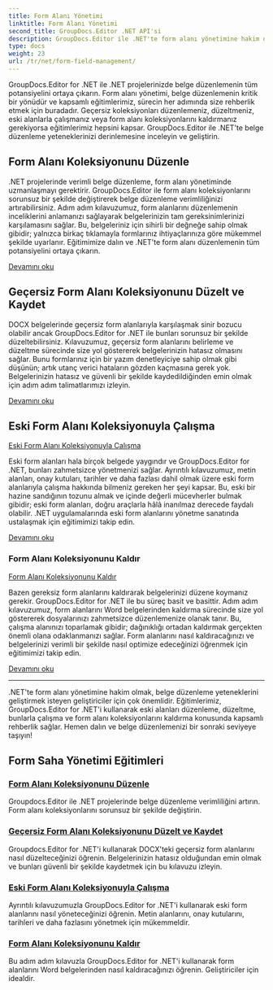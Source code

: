 ```yaml
---
title: Form Alanı Yönetimi
linktitle: Form Alanı Yönetimi
second_title: GroupDocs.Editor .NET API'si
description: GroupDocs.Editor ile .NET'te form alanı yönetimine hakim olun. Form alanı koleksiyonlarını sorunsuz bir şekilde düzenlemeyi, düzeltmeyi, eski sürümlerle çalışmayı ve kaldırmayı öğrenin.
type: docs
weight: 23
url: /tr/net/form-field-management/
---
```

GroupDocs.Editor for .NET ile .NET projelerinizde belge düzenlemenin tüm potansiyelini ortaya çıkarın. Form alanı yönetimi, belge düzenlemenin kritik bir yönüdür ve kapsamlı eğitimlerimiz, sürecin her adımında size rehberlik etmek için buradadır. Geçersiz koleksiyonları düzenlemeniz, düzeltmeniz, eski alanlarla çalışmanız veya form alanı koleksiyonlarını kaldırmanız gerekiyorsa eğitimlerimiz hepsini kapsar. GroupDocs.Editor ile .NET'te belge düzenleme yeteneklerinizi derinlemesine inceleyin ve geliştirin.

## Form Alanı Koleksiyonunu Düzenle

.NET projelerinde verimli belge düzenleme, form alanı yönetiminde uzmanlaşmayı gerektirir. GroupDocs.Editor ile form alanı koleksiyonlarını sorunsuz bir şekilde değiştirerek belge düzenleme verimliliğinizi artırabilirsiniz. Adım adım kılavuzumuz, form alanlarını düzenlemenin inceliklerini anlamanızı sağlayarak belgelerinizin tam gereksinimlerinizi karşılamasını sağlar. Bu, belgeleriniz için sihirli bir değneğe sahip olmak gibidir; yalnızca birkaç tıklamayla formlarınız ihtiyaçlarınıza göre mükemmel şekilde uyarlanır. Eğitimimize dalın ve .NET'te form alanı düzenlemenin tüm potansiyelini ortaya çıkarın.

[Devamını oku](./edit-form-field-collection/)

## Geçersiz Form Alanı Koleksiyonunu Düzelt ve Kaydet

DOCX belgelerinde geçersiz form alanlarıyla karşılaşmak sinir bozucu olabilir ancak GroupDocs.Editor for .NET ile bunları sorunsuz bir şekilde düzeltebilirsiniz. Kılavuzumuz, geçersiz form alanlarını belirleme ve düzeltme sürecinde size yol göstererek belgelerinizin hatasız olmasını sağlar. Bunu formlarınız için bir yazım denetleyiciye sahip olmak gibi düşünün; artık utanç verici hataların gözden kaçmasına gerek yok. Belgelerinizin hatasız ve güvenli bir şekilde kaydedildiğinden emin olmak için adım adım talimatlarımızı izleyin.

[Devamını oku](./fix-invalid-form-field-collection-save/)

## Eski Form Alanı Koleksiyonuyla Çalışma
[Eski Form Alanı Koleksiyonuyla Çalışma](./work-legacy-form-field-collection/)

Eski form alanları hala birçok belgede yaygındır ve GroupDocs.Editor for .NET, bunları zahmetsizce yönetmenizi sağlar. Ayrıntılı kılavuzumuz, metin alanları, onay kutuları, tarihler ve daha fazlası dahil olmak üzere eski form alanlarıyla çalışma hakkında bilmeniz gereken her şeyi kapsar. Bu, eski bir hazine sandığının tozunu almak ve içinde değerli mücevherler bulmak gibidir; eski form alanları, doğru araçlarla hâlâ inanılmaz derecede faydalı olabilir. .NET uygulamalarında eski form alanlarını yönetme sanatında ustalaşmak için eğitimimizi takip edin.

[Devamını oku](./work-legacy-form-field-collection/)

### Form Alanı Koleksiyonunu Kaldır
[Form Alanı Koleksiyonunu Kaldır](./remove-form-field-collection/)

Bazen gereksiz form alanlarını kaldırarak belgelerinizi düzene koymanız gerekir. GroupDocs.Editor for .NET ile bu süreç basit ve basittir. Adım adım kılavuzumuz, form alanlarını Word belgelerinden kaldırma sürecinde size yol göstererek dosyalarınızı zahmetsizce düzenlemenize olanak tanır. Bu, çalışma alanınızı toparlamak gibidir; dağınıklığı ortadan kaldırmak gerçekten önemli olana odaklanmanızı sağlar. Form alanlarını nasıl kaldıracağınızı ve belgelerinizi verimli bir şekilde nasıl optimize edeceğinizi öğrenmek için eğitimimizi takip edin.

[Devamını oku](./remove-form-field-collection/)

---

.NET'te form alanı yönetimine hakim olmak, belge düzenleme yeteneklerini geliştirmek isteyen geliştiriciler için çok önemlidir. Eğitimlerimiz, GroupDocs.Editor for .NET'i kullanarak eski alanları düzenleme, düzeltme, bunlarla çalışma ve form alanı koleksiyonlarını kaldırma konusunda kapsamlı rehberlik sağlar. Hemen dalın ve belge düzenlemenizi bir sonraki seviyeye taşıyın!
## Form Saha Yönetimi Eğitimleri
### [Form Alanı Koleksiyonunu Düzenle](./edit-form-field-collection/)
Groupdocs.Editor ile .NET projelerinde belge düzenleme verimliliğini artırın. Form alanı koleksiyonlarını sorunsuz bir şekilde değiştirin.
### [Geçersiz Form Alanı Koleksiyonunu Düzelt ve Kaydet](./fix-invalid-form-field-collection-save/)
Groupdocs.Editor for .NET'i kullanarak DOCX'teki geçersiz form alanlarını nasıl düzelteceğinizi öğrenin. Belgelerinizin hatasız olduğundan emin olmak ve bunları güvenli bir şekilde kaydetmek için bu kılavuzu izleyin.
### [Eski Form Alanı Koleksiyonuyla Çalışma](./work-legacy-form-field-collection/)
Ayrıntılı kılavuzumuzla GroupDocs.Editor for .NET'i kullanarak eski form alanlarını nasıl yöneteceğinizi öğrenin. Metin alanlarını, onay kutularını, tarihleri ve daha fazlasını yönetmek için mükemmeldir.
### [Form Alanı Koleksiyonunu Kaldır](./remove-form-field-collection/)
Bu adım adım kılavuzla GroupDocs.Editor for .NET'i kullanarak form alanlarını Word belgelerinden nasıl kaldıracağınızı öğrenin. Geliştiriciler için idealdir.